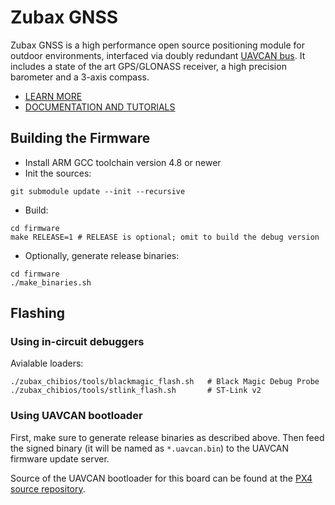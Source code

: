 Zubax GNSS
==========

Zubax GNSS is a high performance open source positioning module for outdoor environments, interfaced via doubly redundant [UAVCAN bus](http://uavcan.org). It includes a state of the art GPS/GLONASS receiver, a high precision barometer and a 3-axis compass.

* [LEARN MORE](http://zubax.com/product/zubax-gnss)
* [DOCUMENTATION AND TUTORIALS](http://docs.zubax.com/Zubax_GNSS)

## Building the Firmware

* Install ARM GCC toolchain version 4.8 or newer
* Init the sources:
```shell
git submodule update --init --recursive
```
* Build:
```shell
cd firmware
make RELEASE=1 # RELEASE is optional; omit to build the debug version
```
* Optionally, generate release binaries:
```shell
cd firmware
./make_binaries.sh
```

## Flashing

### Using in-circuit debuggers

Avialable loaders:

```shell
./zubax_chibios/tools/blackmagic_flash.sh   # Black Magic Debug Probe
./zubax_chibios/tools/stlink_flash.sh       # ST-Link v2
```

### Using UAVCAN bootloader

First, make sure to generate release binaries as described above.
Then feed the signed binary (it will be named as `*.uavcan.bin`) to the UAVCAN firmware update server.

Source of the UAVCAN bootloader for this board can be found at the
[PX4 source repository](https://github.com/PX4/Firmware).
